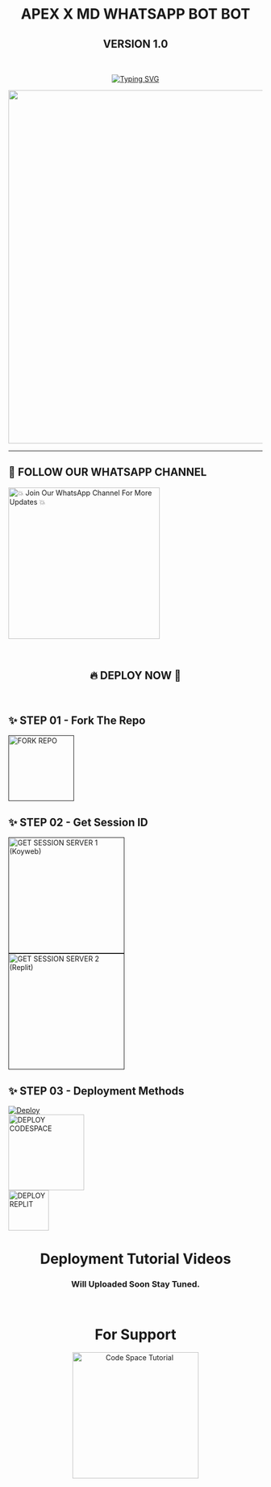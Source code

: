 
<h1 align="center"> APEX X MD WHATSAPP BOT BOT</h1>
<h2 align="center">VERSION 1.0</h2>
<br>
<p align="center">
<a href="[![Typing SVG](https://readme-typing-svg.demolab.com/?lines=First+line+of+text;Second+line+of+text)](https://git.io/typing-svg)"><img src="https://readme-typing-svg.demolab.com?font=Fira+Code&weight=700&size=20&pause=1000&color=5513F7&width=435&lines=Apex x MD WhatsApp Bot Developed By Sethika " alt="Typing SVG" /></a>
</p>
<p align="center">
<a href="https://github.com/APEX-X-MD">
    <img src="https://ibb.co/d6vcCSs"  width="700px">
</a>
<hr>

## 📢 FOLLOW OUR WHATSAPP CHANNEL

<a href="https://whatsapp.com/channel/0029VayNoInAe5VhI3hJHb2f"><img src="https://img.shields.io/badge/Join%20Our%20WhatsApp%20Channel-green" alt="💥 Join Our WhatsApp Channel For More Updates 💥" width="300"></a>

<br>

<div align="center">
 
  <h2>🔥 DEPLOY NOW 🤖</h2>
</div>

<br>

## ✨️ STEP 01 -  Fork The Repo

<a href=""><img src="https://img.shields.io/badge/Fork%20the%20Repo-8A2BE2" alt="FORK REPO" width="130"></a>

## ✨️ STEP 02 -  Get Session ID

<a href=""><img src="https://img.shields.io/badge/Session ID Server 1 Koyeb-blue" alt="GET SESSION SERVER 1 (Koyweb)" width="230"></a><br>
<a href=""><img src="https://img.shields.io/badge/Session ID Server 2 Replit-blue" alt="GET SESSION SERVER 2 (Replit)" width="230"></a>



## ✨️ STEP 03 -  Deployment Methods

<a href="">
  <img src="https://www.herokucdn.com/deploy/button.svg" alt="Deploy">
</a><br>
<a href="#"><img src="https://img.shields.io/badge/Code Space-green" alt="DEPLOY CODESPACE" width="150"></a>
<br>
<a href="https://replit.com/"><img src="https://img.shields.io/badge/Replit-green" alt="DEPLOY REPLIT" width="80"></a>
<br>

<div align="center">
 
  <h1>Deployment Tutorial Videos</h1>
  <h3>Will Uploaded Soon Stay Tuned.</h3>
<br>
</div>

<div align="center">
 
  <h1>For Support</h1>
  <a href="https://chat.whatsapp.com/HxH9S5DXpEVCLhe6v8l6at"><img src="https://img.shields.io/badge/WhatsApp Group-greed" alt="Code Space Tutorial" width="250"></a><br>
<br>
</div>
